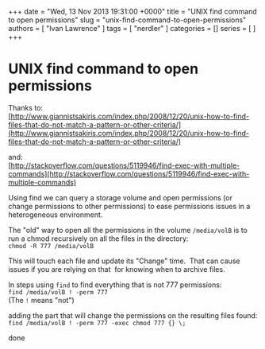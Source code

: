 +++
date = "Wed, 13 Nov 2013 19:31:00 +0000"
title = "UNIX find command to open permissions"
slug = "unix-find-command-to-open-permissions"
authors = [ "Ivan Lawrence" ]
tags = [ "nerdler" ]
categories = []
series = [ ]
+++

# UNIX find command to open permissions

Thanks to:  
[http://www.giannistsakiris.com/index.php/2008/12/20/unix-how-to-find-files-that-do-not-match-a-pattern-or-other-criteria/](http://www.giannistsakiris.com/index.php/2008/12/20/unix-how-to-find-files-that-do-not-match-a-pattern-or-other-criteria/)  
  
and:  
[http://stackoverflow.com/questions/5119946/find-exec-with-multiple-commands](http://stackoverflow.com/questions/5119946/find-exec-with-multiple-commands)  
  
Using find we can query a storage volume and open permissions (or change permissions to other permissions) to ease permissions issues in a heterogeneous environment.  
  
The "old" way to open all the permissions in the volume `/media/volB` is to run a chmod recursively on all the files in the directory:  
`chmod -R 777 /media/volB`  
  
This will touch each file and update its "Change" time.  That can cause issues if you are relying on that  for knowing when to archive files.  
  
In steps using `find` to find everything that is not 777 permissions:  
`find /media/volB ! -perm 777`  
(The `!` means "not")  
  
adding the part that will change the permissions on the resulting files found:  
`find /media/volB ! -perm 777 -exec chmod 777 {} \;`  
  
done